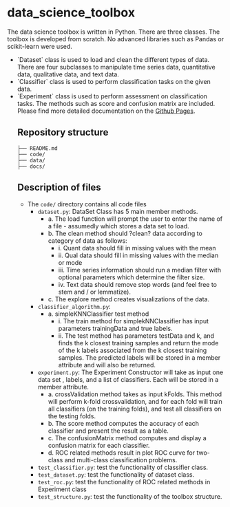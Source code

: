 # data_science_toolbox

The data science toolbox is written in Python. There are three classes. The toolbox is developed from scratch. No advanced libraries such as Pandas or scikit-learn were used. <br>
<ul>
<li> `Dataset` class is used to load and clean the different types of data. There are four subclasses to manipulate time series data, quantitative data, qualitative data, and text data. 
<li> `Classifier` class is used to perform classification tasks on the given data. 
<li> `Experiment` class is used to perform assessment on classification tasks. The methods such as score and confusion matrix are included. <br>
Please find more detailed documentation on the <a href="https://nixiaojing.github.io/data_science_toolbox/annotated.html">Github Pages</a>. 

## Repository structure

```.
├── README.md
├── code/
├── data/
├── docs/

```

## Description of files


* The `code/` directory contains all code files
    * `dataset.py`: DataSet Class has 5 main member methods. 
    	* a. The load function will prompt the user to enter the name of a file - assumedly which stores a data set to load.
		* b. The clean method should ?clean? data according to category of data as follows:
			* i. Quant data should fill in missing values with the mean
			* ii. Qual data should fill in missing values with the median or mode
			* iii. Time series information should run a median filter with optional parameters which determine the filter size.
			* iv. Text data should remove stop words (and feel free to stem and / or lemmatize).
		* c. The explore method creates visualizations of the data. 
    * `classifier_algorithm.py`: 
    	* a. simpleKNNClassifier test method 
			* i. The train method for simplekNNClassifier has input parameters trainingData and true labels. 
			* ii. The test method has parameters testData and k, and finds the k closest training samples and return the mode of the k labels associated from the k closest training samples. The predicted labels will be stored in a member attribute and will also be returned.
    * `experiment.py`: The Experiment Constructor will take as input one data set , labels, and a list of classifiers. Each will be stored in a member attribute.
		* a. crossValidation method takes as input kFolds. This method will perform k-fold crossvalidation, and for each fold will train all classifiers (on the training folds), and test all classifiers on the testing folds.
		* b. The score method computes the accuracy of each classifier and present the result as a table.
		* c. The confusionMatrix method computes and display a confusion matrix for each classifier.
		* d. ROC related methods result in plot ROC curve for two-class and multi-class classification problems.
    * `test_classifier.py`: test the functionality of classifier class.
    * `test_dataset.py`: test the functionality of dataset class.
    * `test_roc.py`: test the functionality of ROC related methods in Experiment class 
    * `test_structure.py`: test the functionality of the toolbox structure.


